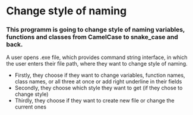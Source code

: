 # Change style of naming
### This programm is going to change style of naming variables, functions and classes from CamelCase to snake_case and back.

 A user opens .exe file, which provides command string interface, in which the user enters their file path, where they want to change style of naming.
 - Firstly, they choose if they want to change variables, function names, class names, or all three at once or add right underline in their fields 
 - Secondly, they choose which style they want to get (if they chose to change style)
 - Thirdly, they choose if they want to create new file or change the current ones 